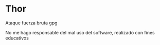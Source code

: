 # Thor
Ataque fuerza bruta gpg

No me hago responsable del mal uso del software, realizado con fines educativos

